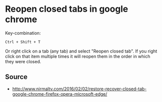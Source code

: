 # Reopen closed tabs in google chrome

Key-combination:

	Ctrl + Shift + T


Or right click on a tab (any tab) and select "Reopen closed tab". If you right click on that item multiple times it will reopen them in the order in which they were closed.


## Source

 - http://www.nirmaltv.com/2016/02/02/restore-recover-closed-tab-google-chrome-firefox-opera-microsoft-edge/